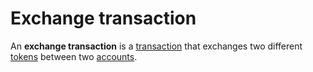 # Exchange transaction

An **exchange transaction** is a [transaction](/blockchain/transaction.md) that exchanges two different [tokens](/blockchain/token.md) between two [accounts](/blockchain/account).

